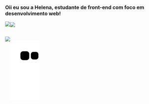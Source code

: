 ### Oii eu sou a Helena, estudante de front-end com foco em desenvolvimento web!
 
<a href="https://github.com/helen-alc/github-readme-stats">
  <img align="left" src="https://github-readme-stats.vercel.app/api?username=helen-alc&show_icons=true&theme=city_lights&repo=github-readme-stats" />
</a>

<a href="https://github.com/helen-alc/convoychat.git">
  <img align="center" src="https://github-readme-stats.vercel.app/api/top-langs/?username=helen-alc&langs_count=8&theme=city_lights&show_icons=true" />
</a>

<br> <a href="https://twitter.com/el3venkkj" alt="Twitter">
    <img align=left src="https://img.shields.io/badge/Twitter-1DA1F2?style=for-the-badge&logo=twitter&logoColor=white"/>
</a>

![Snake animation](https://github.com/rafaballerini/rafaballerini/blob/output/github-contribution-grid-snake.svg)
 
